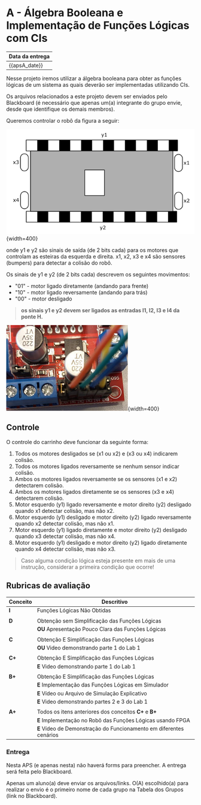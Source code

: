 # A - Álgebra Booleana e Implementação de Funções Lógicas com CIs

| Data da entrega| 
|----------------|
| {{apsA_date}} |

Nesse projeto iremos utilizar a álgebra booleana para obter as funções lógicas de um sistema as quais deverão ser implementadas utilizando CIs.

Os arquivos relacionados a este projeto devem ser enviados pelo Blackboard (é necessário que apenas um(a) integrante do grupo envie, desde que identifique os demais membros).

Queremos controlar o robô da figura a seguir:

![](../figs/A-Transistores/carro.png){width=400}


onde y1 e y2 são sinais de saída (de 2 bits cada) para os motores que controlam as esteiras da esquerda e direita. x1, x2, x3 e x4 são sensores (bumpers) para detectar a colisão do robô.

Os sinais de y1 e y2 (de 2 bits cada) descrevem os seguintes movimentos:

- "01" - motor ligado diretamente (andando para frente)
- "10" - motor ligado reversamente (andando para trás) 
- "00" - motor desligado

> **os sinais y1 e y2 devem ser ligados as entradas I1, I2, I3 e I4 da ponte H.**

![](../figs/A-Transistores/motor.png){width=400}

## Controle

O controle do carrinho deve funcionar da seguinte forma:

1. Todos os motores desligados se (x1 ou x2) e (x3 ou x4) indicarem colisão.
2. Todos os motores ligados reversamente se nenhum sensor indicar colisão.
3. Ambos os motores ligados reversamente se os sensores (x1 e x2) detectarem colisão.
4. Ambos os motores ligados diretamente se os sensores (x3 e x4) detectarem colisão.
5. Motor esquerdo (y1) ligado reversamente e motor direito (y2) desligado quando x1 detectar colisão, mas não x2.
6. Motor esquerdo (y1) desligado e motor direito (y2) ligado reversamente quando x2 detectar colisão, mas não x1.
7. Motor esquerdo (y1) ligado diretamente e motor direito (y2) desligado quando x3 detectar colisão, mas não x4.
8. Motor esquerdo (y1) desligado e motor direito (y2) ligado diretamente quando x4 detectar colisão, mas não x3.

> Caso alguma condição lógica esteja presente em mais de uma instrução, considerar a primeira condição que ocorre!

## Rubricas de avaliação

| Conceito | Descritivo                                                  |
|----------|-------------------------------------------------------------|
| **I**    | Funções Lógicas Não Obtidas                                 |
|          |                                                             |
| **D**    | Obtenção sem Simplificação das Funções Lógicas              |
|          | **OU** Apresentação Pouco Clara das Funções Lógicas         |  
|          |                                                             |
| **C**    | Obtenção E Simplificação das Funções Lógicas                |
|          | **OU** Video demonstrando parte 1 do Lab 1                  |  
|          |                                                             |
| **C+**   | Obtenção E Simplificação das Funções Lógicas                |
|          | **E** Video demonstrando parte 1 do Lab 1                   |  
|          |                                                             |
| **B+**   | Obtenção E Simplificação das Funções Lógicas                |
|          | **E** Implementação das Funções Lógicas em Simulador        |   
|          | **E** Vídeo ou Arquivo de Simulação Explicativo             |  
|          | **E** Video demonstrando partes 2 e 3 do Lab 1              |  
|          |                                                             |
| **A+**   | Todos os itens anteriores dos conceitos **C+** e **B+**     |
|          | **E** Implementação no Robô das Funções Lógicas usando FPGA |   
|          | **E** Vídeo de Demonstração do Funcionamento em diferentes cenários  |  



### Entrega

Nesta APS (e apenas nesta) não haverá forms para preencher. A entrega será feita pelo Blackboard.

Apenas um aluno(a) deve enviar os arquivos/links. O(A) escolhido(a) para realizar o envio é o primeiro nome de cada grupo na Tabela dos Grupos (link no Blackboard).

